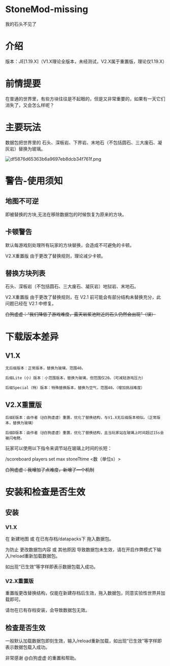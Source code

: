 # StoneMod-missing
 我的石头不见了
# 介绍

版本：JE[1.19.X]（V1.X理论全版本，未经测试，V2.X属于重置版，理论仅1.19.X）

# 前情提要

在普通的世界里，有些方块往往是不起眼的，但是又非常重要的，如果有一天它们消失了，又会怎么样呢？

# 主要玩法

数据包把世界里的 石头、深板岩、下界岩、末地石（不包括圆石、三大废石、凝灰岩）替换为玻璃。

![df5876d65363b6a9697eb8dcb34f761f.png](https://s1.imagehub.cc/images/2022/12/28/df5876d65363b6a9697eb8dcb34f761f.png)

# 警告-使用须知

## 地图不可逆

即被替换的方块,无法在移除数据包的时候恢复为原来的方块。

## 卡顿警告

默认每游戏刻处理所有玩家的方块替换，会造成不可避免的卡顿。

V2.X重置版 由于更改了替换规则，理论减少卡顿。

## 替换方块列表

石头、深板岩（不包括圆石、三大废石、凝灰岩）地狱岩、末地石。

V2.X重置版 由于更改了替换规则，在 V2.1 前可能会有部分结构未替换充分，此问题已经在 V2.1 中修复。

~~白狗虚虚：“我们降低了游戏难度，露天岩浆池附近的石头仍然会出现”（误）~~

# 下载版本差异

## V1.X

    无后缀版本：正常版本，替换为玻璃，范围40。

    后缀Lite（小）版本：小范围版本，替换为玻璃，但范围仅20。（可减轻游戏压力）

    后缀Special（特）版本：特殊替换版本，替换为空气，范围40。（增加挑战难度）

## V2.X重置版

    后缀E版本：由作者（@白狗虚虚）重置，优化了替换结构，与V1.X无后缀版本相似。（正常版本，替换为玻璃）

    后缀D版本：由作者（@白狗虚虚）重置，优化了替换结构，且当玩家站在玻璃上时间超过15s会被闪电劈。

玩家可以使用以下指令来调节站在玻璃上时间的长短：
	
/scoreboard players set max stoneTtime <数（单位s）>

~~白狗虚虚：我增加了点难度，新增了一个机制~~

# 安装和检查是否生效

## 安装

### V1.X

在 新建地图 或 在已有存档/datapacks下 拖入数据包。

为防止 更改数据包内容 或 其他原因 导致数据包未生效，请在开启作弊模式下输入/reload重新加载数据包。

如出现“已生效”等字样即表示数据包载入成功。

### V2.X重置版

重置版更改替换结构，仅能在新建存档后生效，拖入数据包，同意实验性世界并加载即可。

请勿在已有存档安装，会导致数据包无效。

## 检查是否生效

一般默认加载数据包即刻生效，输入/reload重新加载，如出现“已生效”等字样即表示数据包载入成功。


非常感谢 @白狗虚虚 的重置和帮助。